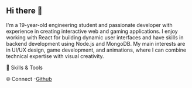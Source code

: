 ## Hi there 👋

I'm a 19-year-old engineering student and passionate developer with experience in creating interactive web and gaming applications. I enjoy working with React for building dynamic user interfaces and have skills in backend development using Node.js and MongoDB. My main interests are in UI/UX design, game development, and animations, where I can combine technical expertise with visual creativity.

🔧 Skills & Tools

🌐 Connect
-[Github](https://cosmin-marian.vercel.app/)

